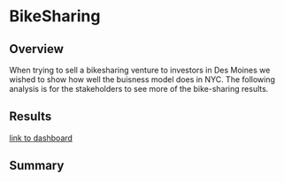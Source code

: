 # BikeSharing
## Overview
When trying to sell a bikesharing venture to investors in Des Moines we wished to show how well the buisness model does in NYC.
The following analysis is for the stakeholders to see more of the bike-sharing results.

## Results

[link to dashboard](https://public.tableau.com/app/profile/thomas.bradley4603/viz/Challenge14_16365899874050/NYCCitibikeStory?publish=yes)

## Summary